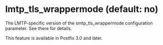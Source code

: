 # lmtp_tls_wrappermode (default: no)
 The LMTP-specific version of the smtp\_tls\_wrappermode configuration
parameter. See there for details. 


 This feature is available in Postfix 3.0 and later. 


